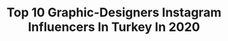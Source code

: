 ---
title: Top 10 Graphic-Designers Instagram Influencers In Turkey In 2020
description: >-
  Find top graphic-designers Instagram influencers in Turkey in 2020. Most popular hashtags: #photography #evdekal #turkey #style.
platform: Instagram
profiles:
  - username: "ahmettahabilgin"
    fullname: >-
      Ahmet Taha Bilgin
    location: "Turkey"
    followers: 21704
    engagement: 399
    commentsToLikes: 0.060380
    id: ck14h6b168r3u0i19xivql2fc
    verified: false
    hashtags: "#galata, #autumn, #window, #winter"
  - username: "ysnyaman"
    fullname: >-
      Yasin Yaman
    location: "Turkey"
    followers: 33418
    engagement: 1473
    commentsToLikes: 0.062234
    id: ck14jdfewjsbf0i19ngmw3x21
    verified: false
    hashtags: "#ysnyaman, #robin, #createyourstory, #cat"
  - username: "esgimira"
    fullname: >-
      Ezgi Develi
    location: "Turkey"
    followers: 315236
    engagement: 124
    commentsToLikes: 0.094211
    id: ck602w26wjljd0i140cropqz6
    verified: false
    hashtags: "#sondakika, #covid19, #fasist, #alevid"
  - username: "magn0liaa"
    fullname: >-
      Magnolia Nazemi
    location: "Turkey"
    followers: 12355
    engagement: 1035
    commentsToLikes: 0.024351
    id: ck0vyo1nm4y450i1935qip8mo
    verified: false
    hashtags: "#repost, #flight752, #saveplanet, #internationalwomensday"
  - username: "girlafikir"
    fullname: >-
      gırla fikir
    location: "Turkey"
    followers: 16254
    engagement: 402
    commentsToLikes: 0.047910
    id: ck139k8nylpyw0i19znaiosrh
    verified: false
    hashtags: "#tv, #annewithane, #defnemucyasinda, #babasininelemegi"
  - username: "efas"
    fullname: >-
      İbrahim Eraslan Efas
    location: "Turkey"
    followers: 2284
    engagement: 1082
    commentsToLikes: 0.072109
    id: ck0udw7uck07h0i19b9uxa6tm
    verified: false
    hashtags: "#shortfilm, #matte, #design, #panorama"
  - username: "deniz_ozgenc"
    fullname: >-
      DENİZ ÖZGENÇ
    location: "Turkey"
    followers: 27851
    engagement: 297
    commentsToLikes: 0.038209
    id: ck0vvmkwapsbh0i19s0y8gly4
    verified: false
    hashtags: "#zara, #freehandnailart, #grannysquare, #crafts"
  - username: "emrecanfree"
    fullname: >-
      ᴇᴍʀᴇ ᴄᴀɴ ᴋᴇsɢɪɴ
    location: "Turkey"
    followers: 9944
    engagement: 656
    commentsToLikes: 0.004067
    id: ck8t8x7p2m6830j78x58sidtr
    verified: false
    hashtags: "#motorcycle, #motors, #nice, #bloggermom"
  - username: "73x5"
    fullname: >-
      73x5™
    location: "Turkey"
    followers: 23427
    engagement: 266
    commentsToLikes: 0.007502
    id: ck6uhr50ear7v0j71fp54detu
    verified: false
    hashtags: "#corona, #mural, #stf459, #cinematic"
---